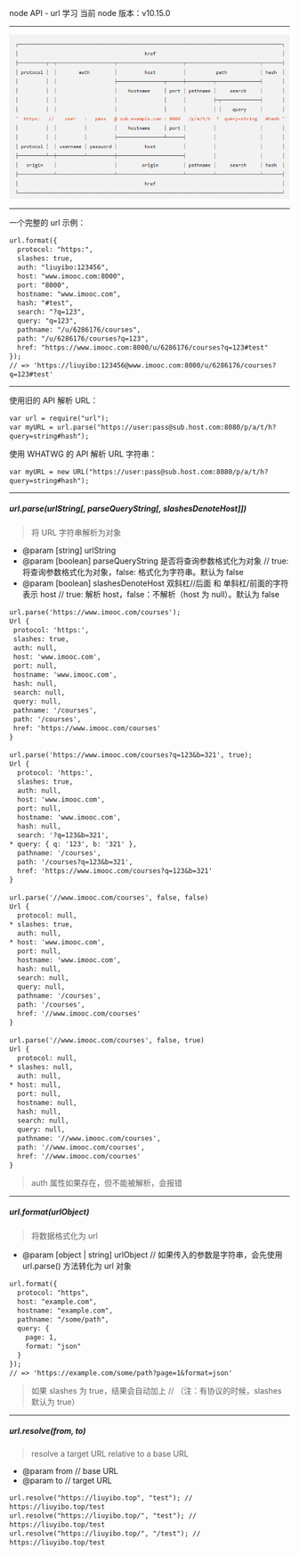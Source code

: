 node API - url 学习
当前 node 版本：v10.15.0

---

<img src="./url_all.png" />

---

一个完整的 url 示例：

```node
url.format({
  protocol: "https:",
  slashes: true,
  auth: "liuyibo:123456",
  host: "www.imooc.com:8000",
  port: "8000",
  hostname: "www.imooc.com",
  hash: "#test",
  search: "?q=123",
  query: "q=123",
  pathname: "/u/6286176/courses",
  path: "/u/6286176/courses?q=123",
  href: "https://www.imooc.com:8000/u/6286176/courses?q=123#test"
});
// => 'https://liuyibo:123456@www.imooc.com:8000/u/6286176/courses?q=123#test'
```

---

使用旧的 API 解析 URL：

```node
var url = require("url");
var myURL = url.parse("https://user:pass@sub.host.com:8080/p/a/t/h?query=string#hash");
```

使用 WHATWG 的 API 解析 URL 字符串：

```node
var myURL = new URL("https://user:pass@sub.host.com:8080/p/a/t/h?query=string#hash");
```

---

##### url.parse(urlString[, parseQueryString[, slashesDenoteHost]])

> 将 URL 字符串解析为对象

- @param [string] urlString
- @param [boolean] parseQueryString 是否将查询参数格式化为对象 // true: 将查询参数格式化为对象，false: 格式化为字符串。默认为 false
- @param [boolean] slashesDenoteHost 双斜杠//后面 和 单斜杠/前面的字符表示 host // true: 解析 host，false：不解析（host 为 null）。默认为 false

```node
url.parse('https://www.imooc.com/courses');
Url {
 protocol: 'https:',
 slashes: true,
 auth: null,
 host: 'www.imooc.com',
 port: null,
 hostname: 'www.imooc.com',
 hash: null,
 search: null,
 query: null,
 pathname: '/courses',
 path: '/courses',
 href: 'https://www.imooc.com/courses'
}

url.parse('https://www.imooc.com/courses?q=123&b=321', true);
Url {
  protocol: 'https:',
  slashes: true,
  auth: null,
  host: 'www.imooc.com',
  port: null,
  hostname: 'www.imooc.com',
  hash: null,
  search: '?q=123&b=321',
* query: { q: '123', b: '321' },
  pathname: '/courses',
  path: '/courses?q=123&b=321',
  href: 'https://www.imooc.com/courses?q=123&b=321'
}

url.parse('//www.imooc.com/courses', false, false)
Url {
  protocol: null,
* slashes: true,
  auth: null,
* host: 'www.imooc.com',
  port: null,
  hostname: 'www.imooc.com',
  hash: null,
  search: null,
  query: null,
  pathname: '/courses',
  path: '/courses',
  href: '//www.imooc.com/courses'
}

url.parse('//www.imooc.com/courses', false, true)
Url {
  protocol: null,
* slashes: null,
  auth: null,
* host: null,
  port: null,
  hostname: null,
  hash: null,
  search: null,
  query: null,
  pathname: '//www.imooc.com/courses',
  path: '//www.imooc.com/courses',
  href: '//www.imooc.com/courses'
}
```

> auth 属性如果存在，但不能被解析，会报错

---

##### url.format(urlObject)

> 将数据格式化为 url

- @param [object | string] urlObject // 如果传入的参数是字符串，会先使用 url.parse() 方法转化为 url 对象

```node
url.format({
  protocol: "https",
  host: "example.com",
  hostname: "example.com",
  pathname: "/some/path",
  query: {
    page: 1,
    format: "json"
  }
});
// => 'https://example.com/some/path?page=1&format=json'
```

> 如果 slashes 为 true，结果会自动加上 // （注：有协议的时候，slashes 默认为 true）

---

##### url.resolve(from, to)

> resolve a target URL relative to a base URL

- @param from // base URL
- @param to // target URL

```node
url.resolve("https://liuyibo.top", "test"); // https://liuyibo.top/test
url.resolve("https://liuyibo.top/", "test"); // https://liuyibo.top/test
url.resolve("https://liuyibo.top/", "/test"); // https://liuyibo.top/test
```
